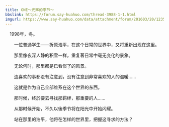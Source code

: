 ```yaml
---
title: ONE～光辉的季节～
bbslink: https://forum.say-huahuo.com/thread-3988-1-1.html
imgurl: https://www.say-huahuo.com/data/attachment/forum/201603/20/123534r9vvl90viz50v5tv.jpg
---
```


　1998年，冬。

　　一位普通学生——折原浩平，在这个日常的世界中，又将重新出现在这里。

　　那里像夜深人静的积雪一样，重复著日常中毫无变化的景象。

　　无论何时，那里都是已看惯了的风景。

　　连喜欢的事都没有注意到，没有注意到非常喜欢的人的温暖……

　　这就是作为自己全部维系在这个世界的东西。

　　那时候，终於要去寻找那羁绊，那重要的人……

　　从那时候开始，不久以後季节将在阳光中开始闪耀。

　　站在那里的浩平，他将在怎样的世界里，把握这寻求的方法？<!--more-->

